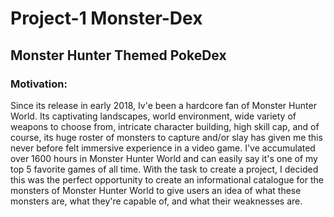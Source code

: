 # Project-1 Monster-Dex
## Monster Hunter Themed PokeDex
### Motivation:
Since its release in early 2018, Iv'e been a hardcore fan of Monster Hunter World. Its captivating landscapes, world environment, wide variety of weapons to choose from, intricate character building, high skill cap, and of course, its huge roster of monsters to capture and/or slay has given me this never before felt immersive experience in a video game. I've accumulated over 1600 hours in Monster Hunter World and can easily say it's one of my top 5 favorite games of all time. With the task to create a project, I decided this was the perfect opportunity to create an informational catalogue for the monsters of Monster Hunter World to give users an idea of what these monsters are, what they're capable of, and what their weaknesses are.
